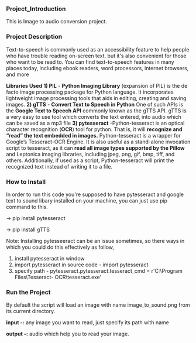 ### Project_Introduction
This is Image to audio conversion project.

### Project Description
Text-to-speech is commonly used as an accessibility feature to help people who have trouble reading on-screen text, but it's also convenient for those who want to be read to. You can find text-to-speech features in many places today, including ebook readers, word processors, internet browsers, and more

**Libraries Used**
**1) PIL** - **Python Imaging Library** (expansion of PIL) is the de facto image processing package for Python language. It incorporates lightweight image processing tools that aids in editing, creating and saving images.
**2) gTTS** - **Convert Text to Speech in Python** One of such APIs is the **Google Text to Speech API** commonly known as the gTTS API. gTTS is a very easy to use tool which converts the text entered, into audio which can be saved as a mp3 file
**3) pytesseract** -Python-tesseract is an optical character recognition (**OCR**) tool for python. That is, it will **recognize and “read” the text embedded in images.**
Python-tesseract is a wrapper for Google’s Tesseract-OCR Engine. It is also useful as a stand-alone invocation script to tesseract, as it can **read all image types supported by the Pillow** and Leptonica imaging libraries, including jpeg, png, gif, bmp, tiff, and others. Additionally, if used as a script, Python-tesseract will print the recognized text instead of writing it to a file.
### How to Install 

In order to run this code you're supposed to have pytesseract and google text to sound libary installed on your machine, you can just use pip command to this.

-> pip install pytesseract

-> pip install gTTS

Note: Installing pytesseeract can be an issue sometimes, so there ways in which you could do this effectively as follow,

1) install pytesseract in window
2) import pytesseract in source code - import pytesseract
3) specify path - pytesseract.pytesseract.tesseract_cmd = r'C:\Program Files\Tesseract-   OCR\tesseract.exe'

### Run the Project
By default the script will load an image with name image_to_sound.png from its current directory. 

**input -:** any image you want to read, just specify its path with name

**output -:** audio which help you to read your image.




